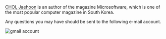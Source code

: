 <a href='http://kaistizen.net'>CHOI, Jaehoon</a> is an author of the magazine Microsoftware, which is one of the most popular computer magazine in South Korea.

Any questions you may have should be sent to the following e-mail account.

<img src='http://kaistizen.net/EE/images/uploads/gmail.png' alt='gmail account' />